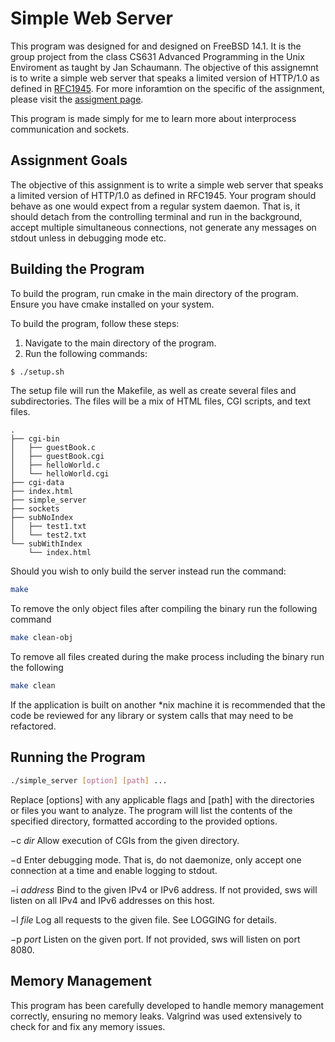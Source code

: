 # Simple Web Server
This program was designed for and designed on FreeBSD 14.1. It is the group project from the class CS631 Advanced Programming in the Unix Enviroment as taught by Jan Schaumann.
The objective of this assignemnt is to write a simple web server that speaks a limited version of HTTP/1.0 as defined in [RFC1945](https://www.rfc-editor.org/rfc/rfc1945.html). For more inforamtion on the specific of the assignment, please visit the [assigment page](https://stevens.netmeister.org/631/f23-group-project.html).

This program is made simply for me to learn more about interprocess communication and sockets.

## Assignment Goals
The objective of this assignment is to write a simple web server that speaks a limited version of HTTP/1.0 as defined in RFC1945.
Your program should behave as one would expect from a regular system daemon. That is, it should detach from the controlling terminal and run in the background, accept multiple simultaneous connections, not generate any messages on stdout unless in debugging mode etc.


## Building the Program
To build the program, run cmake in the main directory of the program. Ensure you have cmake installed on your system.

To build the program, follow these steps:

1. Navigate to the main directory of the program.
2. Run the following commands:
```sh
$ ./setup.sh
```

The setup file will run the Makefile, as well as create several files and subdirectories. The files will be a mix of HTML files, CGI scripts, and text files.
```
.
├── cgi-bin
│   ├── guestBook.c
│   ├── guestBook.cgi
│   ├── helloWorld.c
│   └── helloWorld.cgi
├── cgi-data
├── index.html
├── simple_server
├── sockets
├── subNoIndex
│   ├── test1.txt
│   └── test2.txt
└── subWithIndex
    └── index.html
```


Should you wish to only build the server instead run the command:
```sh
make
```
To remove the only object files after compiling the binary run the following command
```sh
make clean-obj
```

To remove all files created during the make process including the binary run the following
```sh
make clean
```

If the application is built on another *nix machine it is recommended that the code be reviewed for any library or system calls that may need to be refactored.

## Running the Program

```sh
./simple_server [option] [path] ...
```

Replace [options] with any applicable flags and [path] with the directories or files you want to analyze. The program will list the contents of the specified directory, formatted according to the provided options.

−c *dir* Allow execution of CGIs from the given directory. 

−d Enter debugging mode. That is, do not daemonize, only accept one connection at a time
and enable logging to stdout.

−i *address* Bind to the given IPv4 or IPv6 address. If not provided, sws will listen on all IPv4 and
IPv6 addresses on this host.

−l *file* Log all requests to the given file. See LOGGING for details.

−p *port* Listen on the given port. If not provided, sws will listen on port 8080.

## Memory Management
This program has been carefully developed to handle memory management correctly, ensuring no memory leaks. Valgrind was used extensively to check for and fix any memory issues.


